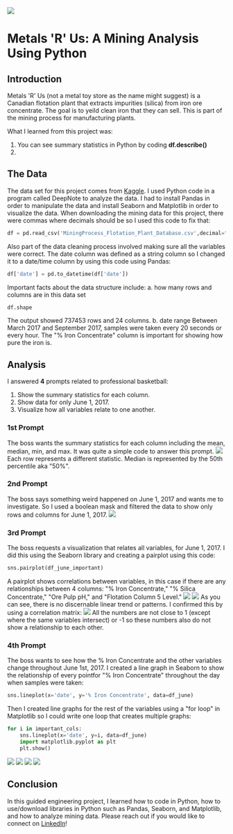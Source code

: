 <img src="images/Metals_R_Us_Title.png?raw=true"/>

# Metals 'R' Us: A Mining Analysis Using Python

## Introduction
Metals 'R' Us (not a metal toy store as the name might suggest) is a Canadian flotation plant that extracts impurities (silica) from iron ore concentrate. The goal is to yeild clean iron that they can sell. This is part of the mining process for manufacturing plants. 


What I learned from this project was:
  1. You can see summary statistics in Python by coding **df.describe()**
  2. 


## The Data
The data set for this project comes from <a href="https://www.kaggle.com/datasets/edumagalhaes/quality-prediction-in-a-mining-process">Kaggle</a>. 
I used Python code in a program called DeepNote to analyze the data. I had to install Pandas in order to manipulate the data and install Seaborn and Matplotlib in order to visualize the data.
When downloading the mining data for this project, there were commas where decimals should be so I used this code to fix that: <br>
```python
df = pd.read_csv('MiningProcess_Flotation_Plant_Database.csv',decimal=",")
```

Also part of the data cleaning process involved making sure all the variables were correct. The date column was defined as a string column so I changed it to a date/time column by using this code using Pandas: 
```python
df['date'] = pd.to_datetime(df['date'])
```
Important facts about the data structure include:
  a. how many rows and columns are in this data set
```python
df.shape
```
The output showed 737453 rows and 24 columns.
  b. date range
Between March 2017 and September 2017, samples were taken every 20 seconds or every hour. The "% Iron Concentrate" column is important for showing how pure the iron is.

## Analysis

I answered **4** prompts related to professional basketball:
  1. Show the summary statistics for each column.
  2. Show data for only June 1, 2017.
  3. Visualize how all variables relate to one another.

### 1st Prompt 
The boss wants the summary statistics for each column including the mean, median, min, and max. It was quite a simple code to answer this prompt. 
<img src="images/Python Summary.png?raw=true"/>
Each row represents a different statistic. Median is represented by the 50th percentile aka "50%". 

### 2nd Prompt
The boss says something weird happened on June 1, 2017 and wants me to investigate. So I used a boolean mask and filtered the data to show only rows and columns for June 1, 2017. 
<img src="images/Python Date Range.png?raw=true"/>

### 3rd Prompt
The boss requests a visualization that relates all variables, for June 1, 2017. I did this using the Seaborn library and creating a pairplot using this code:
```python
sns.pairplot(df_june_important)
```
A pairplot shows correlations between variables, in this case if there are any relationships between 4 columns: "% Iron Concentrate," "% Silica Concentrate," "Ore Pulp pH," and "Flotation Column 5 Level."
<img src="images/Python Seaborn1.png?raw=true"/>
<img src="images/Python Seaborn2.png?raw=true"/>
As you can see, there is no discernable linear trend or patterns. I confirmed this by using a correlation matrix:
<img src="images/Python Correlation.png?raw=true"/>
All the numbers are not close to 1 (except where the same variables intersect) or -1 so these numbers also do not show a relationship to each other.

### 4th Prompt
The boss wants to see how the % Iron Concentrate and the other variables change throughout June 1st, 2017. I created a line graph in Seaborn to show the relationship of every pointfor "% Iron Concentrate" throughout the day when samples were taken:
```python
sns.lineplot(x='date', y='% Iron Concentrate', data=df_june)
```
Then I created line graphs for the rest of the variables using a "for loop" in Matplotlib so I could write one loop that creates multiple graphs:
```python
for i in important_cols:
    sns.lineplot(x='date', y=i, data=df_june)
    import matplotlib.pyplot as plt
    plt.show()
```
<img src="images/Python Line Graph1.png?raw=true"/>
<img src="images/Python Line Graph2.png?raw=true"/>
<img src="images/Python Line Graph3.png?raw=true"/>
<img src="images/Python Line Graph4.png?raw=true"/>

## Conclusion 
In this guided engineering project, I learned how to code in Python, how to use/download libraries in Python such as Pandas, Seaborn, and Matplotlib, and how to analyze mining data. Please reach out if you would like to connect on <a href="https://www.linkedin.com/in/lexie-langella/">LinkedIn</a>! 
